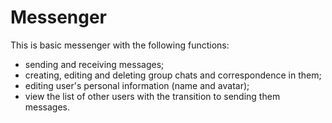 # Messenger
This is basic messenger with the following functions:

- sending and receiving messages;
- creating, editing and deleting group chats and correspondence in them;
- editing user's personal information (name and avatar);
- view the list of other users with the transition to sending them messages.
